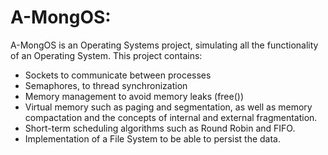 # A-MongOS:

A-MongOS is an Operating Systems project, simulating all the functionality of an Operating System. This project contains: 
* Sockets to communicate between processes
* Semaphores, to thread synchronization
* Memory management to avoid memory leaks (free())
* Virtual memory such as paging and segmentation, as well as memory compactation and the concepts of internal and external fragmentation. 
* Short-term scheduling algorithms such as Round Robin and FIFO.
* Implementation of a File System to be able to persist the data.
